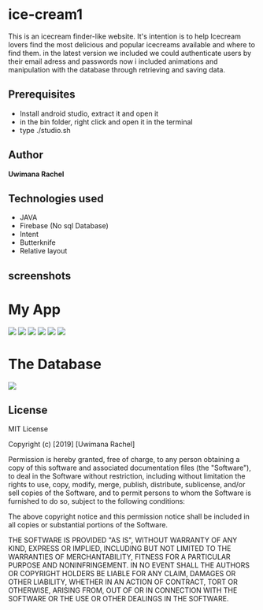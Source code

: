 # ice-cream1

This is an icecream finder-like website. It's intention is to help Icecream lovers find the most delicious and popular icecreams available and where to find them.
in the latest version we included we could authenticate users by their email adress and passwords now i included animations and manipulation with the database through retrieving and saving data.

## Prerequisites

* Install android studio, extract it and open it
* in the bin folder, right click and open it in the terminal
* type ./studio.sh 

## Author

**Uwimana Rachel**

## Technologies used

* JAVA
* Firebase (No sql Database)
* Intent
* Butterknife
* Relative layout

## screenshots

# My App
<img src="images/b.png">
<img src="images/c.png">
<img src="images/d.png">
<img src="images/e.png">
<img src="images/f.png">
<img src="images/i.png">


# The Database

<img src="images/a.png">

## License

MIT License

Copyright (c) [2019] [Uwimana Rachel]

Permission is hereby granted, free of charge, to any person obtaining a copy of this software and associated documentation files (the "Software"), to deal in the Software without restriction, including without limitation the rights to use, copy, modify, merge, publish, distribute, sublicense, and/or sell copies of the Software, and to permit persons to whom the Software is furnished to do so, subject to the following conditions:

The above copyright notice and this permission notice shall be included in all copies or substantial portions of the Software.

THE SOFTWARE IS PROVIDED "AS IS", WITHOUT WARRANTY OF ANY KIND, EXPRESS OR IMPLIED, INCLUDING BUT NOT LIMITED TO THE WARRANTIES OF MERCHANTABILITY, FITNESS FOR A PARTICULAR PURPOSE AND NONINFRINGEMENT. IN NO EVENT SHALL THE AUTHORS OR COPYRIGHT HOLDERS BE LIABLE FOR ANY CLAIM, DAMAGES OR OTHER LIABILITY, WHETHER IN AN ACTION OF CONTRACT, TORT OR OTHERWISE, ARISING FROM, OUT OF OR IN CONNECTION WITH THE SOFTWARE OR THE USE OR OTHER DEALINGS IN THE SOFTWARE.
